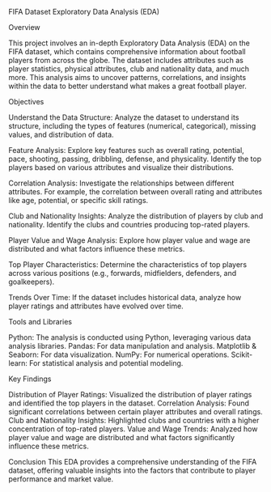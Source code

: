 FIFA Dataset Exploratory Data Analysis (EDA)

Overview

This project involves an in-depth Exploratory Data Analysis (EDA) on the FIFA dataset, which contains comprehensive information about football players from across the globe. The dataset includes attributes such as player statistics, physical attributes, club and nationality data, and much more. This analysis aims to uncover patterns, correlations, and insights within the data to better understand what makes a great football player.

Objectives

Understand the Data Structure: Analyze the dataset to understand its structure, including the types of features (numerical, categorical), missing values, and distribution of data.

Feature Analysis: Explore key features such as overall rating, potential, pace, shooting, passing, dribbling, defense, and physicality. Identify the top players based on various attributes and visualize their distributions.

Correlation Analysis: Investigate the relationships between different attributes. For example, the correlation between overall rating and attributes like age, potential, or specific skill ratings.

Club and Nationality Insights: Analyze the distribution of players by club and nationality. Identify the clubs and countries producing top-rated players.

Player Value and Wage Analysis: Explore how player value and wage are distributed and what factors influence these metrics.

Top Player Characteristics: Determine the characteristics of top players across various positions (e.g., forwards, midfielders, defenders, and goalkeepers).

Trends Over Time: If the dataset includes historical data, analyze how player ratings and attributes have evolved over time.

Tools and Libraries

Python: The analysis is conducted using Python, leveraging various data analysis libraries.
Pandas: For data manipulation and analysis.
Matplotlib & Seaborn: For data visualization.
NumPy: For numerical operations.
Scikit-learn: For statistical analysis and potential modeling.

Key Findings

Distribution of Player Ratings: Visualized the distribution of player ratings and identified the top players in the dataset.
Correlation Analysis: Found significant correlations between certain player attributes and overall ratings.
Club and Nationality Insights: Highlighted clubs and countries with a higher concentration of top-rated players.
Value and Wage Trends: Analyzed how player value and wage are distributed and what factors significantly influence these metrics.

Conclusion
This EDA provides a comprehensive understanding of the FIFA dataset, offering valuable insights into the factors that contribute to player performance and market value. 
